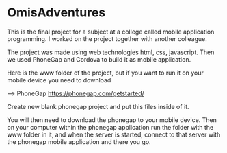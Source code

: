 # OmisAdventures
This is the final project for a subject at a college called mobile application programming. I worked on the project together with another colleague.

The project was made using web technologies html, css, javascript. 
Then we used PhoneGap and Cordova to build it as mobile application.

Here is the www folder of the project, but if you want to run it on your mobile device you need to download

-->	PhoneGap
https://phonegap.com/getstarted/

Create new blank phonegap project and put this files inside of it.

You will then need to download the phonegap to your mobile device. 
Then on your computer within the phonegap application run the folder with the www folder in it,
and when the server is started, 
connect to that server with the phonegap mobile application and there you go.


